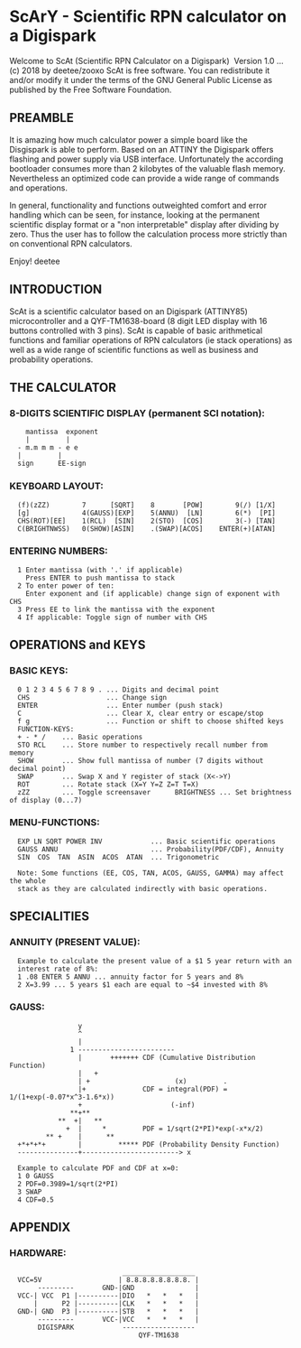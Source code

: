 # ScArY - Scientific RPN calculator on a Digispark
Welcome to ScAt (Scientific RPN Calculator on a Digispark)  Version 1.0 ... (c) 2018 by deetee/zooxo
ScAt is free software. You can redistribute it and/or modify it under the terms of the GNU General Public License as published by the Free Software Foundation.

## PREAMBLE
It is amazing how much calculator power a simple board like the Disgispark is able to perform. Based on an ATTINY the Digispark offers flashing and power supply via USB interface. Unfortunately the according bootloader consumes more than 2 kilobytes of the valuable flash memory. Nevertheless an optimized code can provide a wide range of commands and operations.

In general, functionality and functions outweighted comfort and error handling which can be seen, for instance, looking at the permanent scientific display format or a "non interpretable" display after dividing by zero. Thus the user has to follow the calculation process more strictly than on conventional RPN calculators.

Enjoy! deetee

## INTRODUCTION
ScAt is a scientific calculator based on an Digispark (ATTINY85) microcontroller and a QYF-TM1638-board (8 digit LED display with 16 buttons controlled with 3 pins). ScAt is capable of basic arithmetical functions and familiar operations of RPN calculators (ie stack operations) as well as a wide range of scientific functions as well as business and probability operations.

## THE CALCULATOR
### 8-DIGITS SCIENTIFIC DISPLAY (permanent SCI notation):
```
    mantissa  exponent
    |         |
  - m.m m m - e e
  |         |
  sign      EE-sign
```
### KEYBOARD LAYOUT:
```
  (f)(zZZ)        7      [SQRT]    8       [POW]        9(/) [1/X]
  [g]             4(GAUSS)[EXP]    5(ANNU)  [LN]        6(*)  [PI]
  CHS(ROT)[EE]    1(RCL)  [SIN]    2(STO)  [COS]        3(-) [TAN]
  C(BRIGHTNWSS)   0(SHOW)[ASIN]    .(SWAP)[ACOS]    ENTER(+)[ATAN]
```
### ENTERING NUMBERS:
```
  1 Enter mantissa (with '.' if applicable)
    Press ENTER to push mantissa to stack
  2 To enter power of ten:
    Enter exponent and (if applicable) change sign of exponent with CHS
  3 Press EE to link the mantissa with the exponent  
  4 If applicable: Toggle sign of number with CHS
```
## OPERATIONS and KEYS

### BASIC KEYS:
```
  0 1 2 3 4 5 6 7 8 9 . ... Digits and decimal point
  CHS                   ... Change sign
  ENTER                 ... Enter number (push stack)
  C                     ... Clear X, clear entry or escape/stop
  f g                   ... Function or shift to choose shifted keys
  FUNCTION-KEYS:
  + - * /    ... Basic operations
  STO RCL    ... Store number to respectively recall number from memory
  SHOW       ... Show full mantissa of number (7 digits without decimal point)
  SWAP       ... Swap X and Y register of stack (X<->Y)
  ROT        ... Rotate stack (X=Y Y=Z Z=T T=X)
  zZZ        ... Toggle screensaver      BRIGHTNESS ... Set brightness of display (0...7)
```
### MENU-FUNCTIONS:
```
  EXP LN SQRT POWER INV            ... Basic scientific operations
  GAUSS ANNU                       ... Probability(PDF/CDF), Annuity
  SIN  COS  TAN  ASIN  ACOS  ATAN  ... Trigonometric
  
  Note: Some functions (EE, COS, TAN, ACOS, GAUSS, GAMMA) may affect the whole
  stack as they are calculated indirectly with basic operations.
```
## SPECIALITIES
### ANNUITY (PRESENT VALUE):
```
  Example to calculate the present value of a $1 5 year return with an
  interest rate of 8%:
  1 .08 ENTER 5 ANNU ... annuity factor for 5 years and 8%
  2 X=3.99 ... 5 years $1 each are equal to ~$4 invested with 8%
```
### GAUSS:
```
                 y
                 ^
                 |
               1 ------------------------
                 |       +++++++ CDF (Cumulative Distribution Function)
                 |   +
                 | +                     (x)         .
                 |+              CDF = integral(PDF) = 1/(1+exp(-0.07*x^3-1.6*x))
                 +                      (-inf)
               **+**
            **  +|   **
              +  |     *         PDF = 1/sqrt(2*PI)*exp(-x*x/2)
         ** +    |      **
  +*+*+*+        |         ***** PDF (Probability Density Function)
  ---------------+------------------------> x
  
  Example to calculate PDF and CDF at x=0:
  1 0 GAUSS
  2 PDF=0.3989=1/sqrt(2*PI)
  3 SWAP
  4 CDF=0.5
```
## APPENDIX
### HARDWARE:
```
                            __________________
  VCC=5V                   | 8.8.8.8.8.8.8.8. |
       ---------       GND-|GND               |
  VCC-| VCC  P1 |----------|DIO   *   *   *   |
      |      P2 |----------|CLK   *   *   *   |
  GND-| GND  P3 |----------|STB   *   *   *   |
       ---------       VCC-|VCC   *   *   *   |
       DIGISPARK            ------------------
                                QYF-TM1638
```
